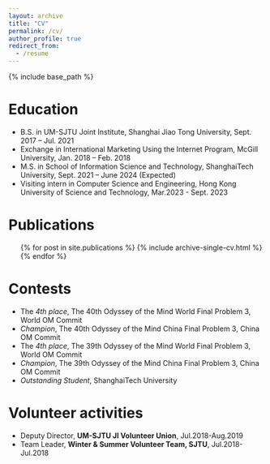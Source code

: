 ```yaml
---
layout: archive
title: "CV"
permalink: /cv/
author_profile: true
redirect_from:
  - /resume
---
```


{% include base_path %}

Education
======
* B.S. in UM-SJTU Joint Institute, Shanghai Jiao Tong University, Sept. 2017 – Jul. 2021
* Exchange in International Marketing Using the Internet Program, McGill University, Jan. 2018 – Feb. 2018
* M.S. in School of Information Science and Technology, ShanghaiTech University, Sept. 2021 – June 2024 (Expected)
* Visiting intern in Computer Science and Engineering, Hong Kong University of Science and Technology, Mar.2023 - Sept. 2023

Publications
======
  <ul>{% for post in site.publications %}
    {% include archive-single-cv.html %}
  {% endfor %}</ul>

Contests
======
* The *4th place*, The 40th Odyssey of the Mind World Final Problem 3, World OM Commit
* *Champion*, The 40th Odyssey of the Mind China Final Problem 3, China OM Commit
* The *4th place*, The 39th Odyssey of the Mind World Final Problem 3, World OM Commit
* *Champion*, The 39th Odyssey of the Mind China Final Problem 3, China OM Commit
* *Outstanding Student*, ShanghaiTech University

Volunteer activities
======
* Deputy Director, **UM-SJTU JI Volunteer Union**, Jul.2018-Aug.2019
* Team Leader, **Winter & Summer Volunteer Team, SJTU**, Jul.2018-Jul.2018
